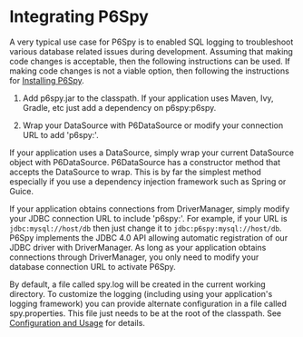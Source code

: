 # Integrating P6Spy

A very typical use case for P6Spy is to enabled SQL logging to troubleshoot various database related issues during 
development.  Assuming that making code changes is acceptable, then the following instructions can be used.  If
 making code changes is not a viable option, then following the instructions for [Installing P6Spy](install.html).

1. Add p6spy.jar to the classpath.  If your application uses Maven, Ivy, Gradle, etc just add a dependency on 
   p6spy:p6spy.

1. Wrap your DataSource with P6DataSource or modify your connection URL to add 'p6spy:'.
   
If your application uses a DataSource, simply wrap your current DataSource object with P6DataSource.  P6DataSource
has a constructor method that accepts the DataSource to wrap.  This is by far the simplest method
especially if you use a dependency injection framework such as Spring or Guice.    

If your application obtains connections from DriverManager, simply modify your JDBC connection URL to include 
'p6spy:'.  For example, if your URL is `jdbc:mysql://host/db` then just change it to 
`jdbc:p6spy:mysql://host/db`. P6Spy implements the JDBC 4.0 API allowing automatic registration of our JDBC driver 
with DriverManager.  As long as your application obtains connections through DriverManager, you only need to modify 
your database connection URL to activate P6Spy.

By default, a file called spy.log will be created in the current working directory.  To customize the logging
(including using your application's logging framework) you can provide alternate configuration in a file called
spy.properties.  This file just needs to be at the root of the classpath.  See [Configuration and Usage](configandusage.html)
for details.

 






